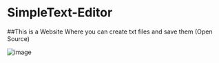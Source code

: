 # SimpleText-Editor
##This is a Website Where you can create txt files and save them (Open Source)

![image](https://github.com/user-attachments/assets/47df49da-0f60-433f-9d88-9e57b2c7324d)
